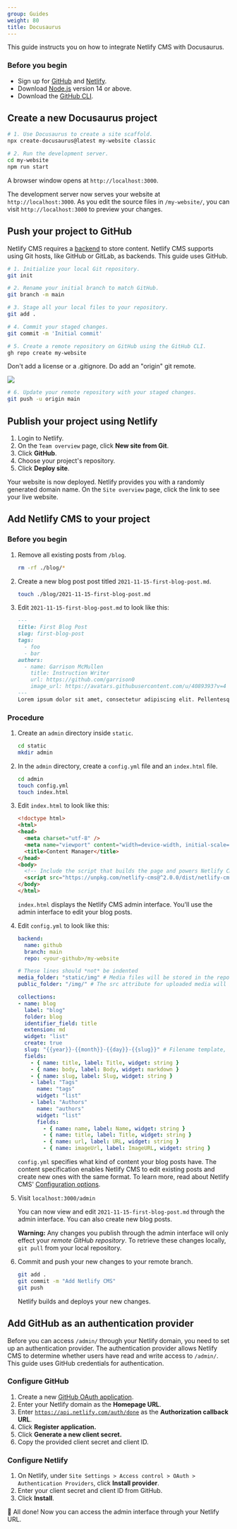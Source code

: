 ```yaml
---
group: Guides
weight: 80
title: Docusaurus
---
```

This guide instructs you on how to integrate Netlify CMS with Docusaurus.

### Before you begin

* Sign up for [GitHub](www.github.com) and [Netlify](www.netlify.com).
* Download [Node.js](https://nodejs.org/en/download/) version 14 or above.
* Download the [GitHub CLI](https://cli.github.com/).

## Create a new Docusaurus project

```bash
# 1. Use Docusaurus to create a site scaffold.
npx create-docusaurus@latest my-website classic

# 2. Run the development server.
cd my-website
npm run start
```

A browser window opens at `http://localhost:3000`. 

The development server now serves your website at `http://localhost:3000`. As you edit the source files in `/my-website/`, you can visit `http://localhost:3000` to preview your changes.

</li>

</ol>

## Push your project to GitHub

Netlify CMS requires a [backend](https://www.netlifycms.org/docs/backends-overview/) to store content. Netlify CMS supports using Git hosts, like GitHub or GitLab, as backends. This guide uses GitHub. 

```bash
# 1. Initialize your local Git repository.  
git init

# 2. Rename your initial branch to match GitHub.
git branch -m main

# 3. Stage all your local files to your repository.
git add . 

# 4. Commit your staged changes.
git commit -m 'Initial commit'

# 5. Create a remote repository on GitHub using the GitHub CLI.
gh repo create my-website
```

Don't add a license or a .gitignore. Do add an "origin" git remote.

![](/img/screen-shot-2021-11-15-at-4.16.53-pm.png)

```bash
# 6. Update your remote repository with your staged changes. 
git push -u origin main
```

## Publish your project using Netlify

<ol>

<li> Login to Netlify. </li>

<li> On the <code>Team overview</code> page, click <strong>New site from Git</strong>. </li>

<li> Click <strong>GitHub</strong>.</li>

<li> Choose your project's repository. </li>

<li> Click <strong>Deploy site</strong>.</li>

</ol>

Your website is now deployed. Netlify provides you with a randomly generated domain name. On the `Site overview` page, click the link to see your live website.

## Add Netlify CMS to your project

### Before you begin

<ol>

<li> Remove all existing posts from <code>/blog</code>.

```bash 
rm -rf ./blog/*
```

</li>

<li> Create a new blog post post titled <code>2021-11-15-first-blog-post.md</code>.

```bash
touch ./blog/2021-11-15-first-blog-post.md
```

</li>

<li> Edit <code>2021-11-15-first-blog-post.md</code> to look like this:

```markdown
---
title: First Blog Post
slug: first-blog-post
tags:
  - foo
  - bar
authors:
  - name: Garrison McMullen
    title: Instruction Writer
    url: https://github.com/garrison0
    image_url: https://avatars.githubusercontent.com/u/4089393?v=4
---
Lorem ipsum dolor sit amet, consectetur adipiscing elit. Pellentesque elementum dignissim ultricies. Fusce rhoncus ipsum tempor eros aliquam consequat.
```

</li>

</ol>

### Procedure

<ol>

<li> Create an <code>admin</code> directory inside <code>static</code>.

```bash
cd static
mkdir admin
```

</li> 

<li> In the <code>admin</code> directory, create a <code>config.yml</code> file and an <code>index.html</code> file.

```bash
cd admin
touch config.yml
touch index.html
```

</li> 

<li> Edit <code>index.html</code> to look like this:

```html
<!doctype html>
<html>
<head>
  <meta charset="utf-8" />
  <meta name="viewport" content="width=device-width, initial-scale=1.0" />
  <title>Content Manager</title>
</head>
<body>
  <!-- Include the script that builds the page and powers Netlify CMS -->
  <script src="https://unpkg.com/netlify-cms@^2.0.0/dist/netlify-cms.js"></script>
</body>
</html>
```

`index.html` displays the Netlify CMS admin interface. You'll use the admin interface to edit your blog posts.

</li> 

<li> Edit <code>config.yml</code> to look like this: 

```yaml
backend:
  name: github
  branch: main 
  repo: <your-github>/my-website

# These lines should *not* be indented
media_folder: "static/img" # Media files will be stored in the repo under static/images/uploads
public_folder: "/img/" # The src attribute for uploaded media will begin with /images/uploads

collections:
- name: blog
  label: "blog"
  folder: blog
  identifier_field: title
  extension: md
  widget: "list"
  create: true
  slug: "{{year}}-{{month}}-{{day}}-{{slug}}" # Filename template, e.g., YYYY-MM-DD-title.md
  fields:
    - { name: title, label: Title, widget: string }
    - { name: body, label: Body, widget: markdown }
    - { name: slug, label: Slug, widget: string }
    - label: "Tags"
      name: "tags"
      widget: "list"
    - label: "Authors"
      name: "authors" 
      widget: "list"
      fields:
        - { name: name, label: Name, widget: string }
        - { name: title, label: Title, widget: string } 
        - { name: url, label: URL, widget: string } 
        - { name: imageUrl, label: ImageURL, widget: string } 
```

`config.yml` specifies what kind of content your blog posts have. The content specification enables Netlify CMS to edit existing posts and create new ones with the same format. To learn more, read about Netlify CMS' [](https://www.netlifycms.org/docs/configuration-options/)[Configuration options](https://www.netlifycms.org/docs/configuration-options/).
</li> 

<li>
Visit <code>localhost:3000/admin</code>

You can now view and edit `2021-11-15-first-blog-post.md` through the admin interface. You can also create new blog posts. 

**Warning:** Any changes you publish through the admin interface will only effect your *remote GitHub repository*. To retrieve these changes locally, `git pull` from your local repository.
</li>

<li> Commit and push your new changes to your remote branch. 

```bash
git add . 
git commit -m "Add Netlify CMS"
git push
```

Netlify builds and deploys your new changes. 

</li>

</ol>

## Add GitHub as an authentication provider

Before you can access `/admin/` through your Netlify domain, you need to set up an authentication provider. The authentication provider allows Netlify CMS to determine whether users have read and write access to `/admin/`. This guide uses GitHub credentials for authentication. 

### Configure GitHub 

1. Create a new [GitHub OAuth application](https://github.com/settings/applications/new). 
2. Enter your Netlify domain as the **Homepage URL**.
3. Enter <code>https://api.netlify.com/auth/done</code> as the **Authorization callback URL**.
4. Click **Register application.**
5. Click **Generate a new client secret.** 
6. Copy the provided client secret and client ID.

### Configure Netlify

1. On Netlify, under `Site Settings > Access control > OAuth > Authentication Providers`, click **Install provider**.
2. Enter your client secret and client ID from GitHub.
3. Click **Install**.

🎉 All done! Now you can access the admin interface through your Netlify URL.